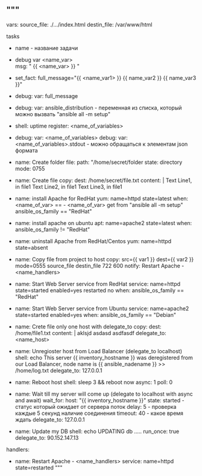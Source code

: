 """
---
  vars:
    source_file: ./.../index.html
    destin_file: /var/www/html

  tasks
  - name - название задачи 
  
  - debug
      var
        <name_var>  
      msg: "<text> {{ <name_var> }} "

  - set_fact: full_message="{{ <name_var1> }} {{ name_var2 }} <text> {{ name_var3 }}"

  - debug:
      var: full_message

  - debug:
      var: ansible_distribution - переменная из списка, который можно вызвать "ansible all -m setup"

  - shell: uptime
    register: <name_of_variables>

  - debug:
      var: <name_of_variables>
    debug:
      var: <name_of_variables>.stdout - можно обращаться к элементам json формата 

  - name: Create folder
    file:
      path: "/home/secret/folder
      state: directory
      mode: 0755

  - name: Create file
    copy: 
      dest: /home/secret/file.txt
      content: |
        Text Line1, in file1
        Text Line2, in file1
        Text Line3, in file1 

  - name: install Apache for RedHat
    yum: name=httpd state=latest
    when: <name_of_var> == <value>         - <name_of_var> get from "ansible all -m setup" 
          ansible_os_family == "RedHat"

  - name: install apache on ubuntu
    apt: name=apache2 state=latest
    when: ansible_os_family != "RedHat"


  - name: uninstall Apache from RedHat/Centos
    yum: name=httpd state=absent

  - name: Copy file from project to host
    copy: src={{ var1 }} dest={{ var2 }}  mode=0555
                 source_file     destin_file   722
                                             600
    notify: Restart Apache                    - <name_handlers>

  - name: Start Web Server service from RedHat
    service: name=httpd state=started    enabled=yes
                              restarted          no
    when: ansible_os_family == "RedHat"

  - name: Start Web Server service from Ubuntu
    service: name=apache2 state=started enabled=yes
    when: ansible_os_family == "Debian"

  - name: Crete file only one host with delegate_to
    copy:
      dest: /home/file1.txt
      content: |
        aklsjd
        asdasd
        asdfasdf
    delegate_to: <name_host>

  - name: Unregioster host from Load Balancer (delegate_to localhost)
    shell: echo This server {{ inventory_hostname }} was deregistered from our Load Balancer, node name is {{ ansible_nadename }} >> /home/log.txt
    delegate_to: 127.0.0.1

  - name: Reboot host
    shell: sleep 3 && reboot now
    async: 1
    poll: 0

  - name: Wait till my server will come up (delegate to localhost with async and await)
    wait_for:
      host: "{{ inventory_hostname }}"
      state: started            - статус который ожидает от сервера поток
      delay: 5                  - проверка каждые 5 секунд наличие соединения
      timeout: 40               - какое время ждать
    delegate_to: 127.0.0.1

  - name: Update my DB
    shell: echo UPDATING db .....
    run_once: true
    delegate_to: 90.152.147.13

  handlers:
  - name: Restart Apache                      - <name_handlers>
    service: name=httpd state=restarted
"""      
  
